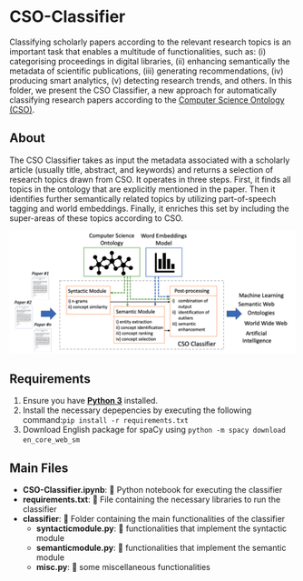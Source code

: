 # CSO-Classifier

Classifying scholarly papers according to the relevant research topics is an important task that enables a multitude of functionalities, such as: (i) categorising proceedings in digital libraries, (ii) enhancing semantically the metadata of scientific publications, (iii) generating recommendations, (iv) producing smart analytics, (v) detecting research trends, and others. 
In this folder, we present the CSO Classifier, a new approach for automatically classifying research papers according to the [Computer Science Ontology (CSO)](https://cso.kmi.open.ac.uk).

## About
The CSO Classifier takes as input the metadata associated with a scholarly article (usually title, abstract, and keywords) and returns a selection of research topics drawn from CSO. It operates in three steps. First, it finds all topics in the ontology that are explicitly mentioned in the paper. Then it identifies further semantically related topics by utilizing part-of-speech tagging and world embeddings. Finally, it enriches this set by including the super-areas of these topics according to CSO.

![Workflow of CSO Classifier](/images/Workflow.png "Workflow of CSO Classifier")

## Requirements
1. Ensure you have [**Python 3**](https://www.python.org/downloads/) installed.
2. Install the necessary depepencies by executing the following command:```pip install -r requirements.txt```
3. Download English package for spaCy using ```python -m spacy download en_core_web_sm```

## Main Files
* **CSO-Classifier.ipynb**: :page_facing_up: Python notebook for executing the classifier
* **requirements.txt**: :page_facing_up: File containing the necessary libraries to run the classifier
*  **classifier**: :file_folder: Folder containing the main functionalities of the classifier
    - **syntacticmodule.py**: :page_facing_up: functionalities that implement the syntactic module
    - **semanticmodule.py**: :page_facing_up: functionalities that implement the semantic module
    - **misc.py**: :page_facing_up: some miscellaneous functionalities